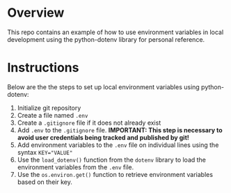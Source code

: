 # Overview
This repo contains an example of how to use environment variables in local development using the python-dotenv library for personal reference.

# Instructions
Below are the the steps to set up local environment variables using python-dotenv:

1. Initialize git repository
2. Create a file named `.env`
3. Create a `.gitignore` file if it does not already exist
4. Add `.env` to the `.gitignore` file. **IMPORTANT: This step is necessary to avoid user credentials being tracked and published by git!**
5. Add environment variables to the `.env` file on individual lines using the syntax `KEY="VALUE"`
6. Use the `load_dotenv()` function from the `dotenv` library to load the environment variables from the `.env` file.
7. Use the `os.environ.get()` function to retrieve environment variables based on their key.